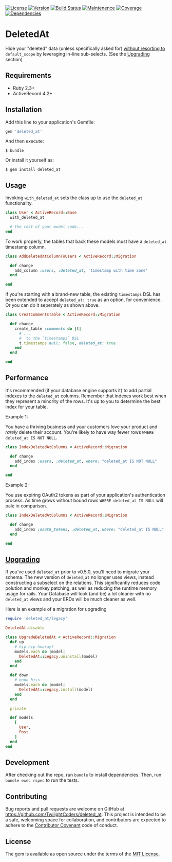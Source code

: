 [![License     ](https://img.shields.io/github/license/TwilightCoders/deleted_at.svg)]()
[![Version     ](https://img.shields.io/gem/v/deleted_at.svg)](https://rubygems.org/gems/deleted_at)
[![Build Status](https://travis-ci.org/TwilightCoders/deleted_at.svg)](https://travis-ci.org/TwilightCoders/deleted_at)
[![Maintenence ](https://api.codeclimate.com/v1/badges/762cdcd63990efa768b0/maintainability)](https://codeclimate.com/github/TwilightCoders/deleted_at/maintainability)
[![Coverage    ](https://codeclimate.com/github/TwilightCoders/deleted_at/badges/coverage.svg)](https://codeclimate.com/github/TwilightCoders/deleted_at/coverage)
[![Dependencies](https://img.shields.io/librariesio/github/twilightcoders/deleted_at.svg)](https://depfu.com/github/TwilightCoders/deleted_at)

# DeletedAt

Hide your "deleted" data (unless specifically asked for) [without resorting to](https://stackoverflow.com/a/25087337/1454158) `default_scope` by leveraging in-line sub-selects. (See the [Upgrading](#upgrading) section)

## Requirements

- Ruby 2.3+
- ActiveRecord 4.2+

## Installation

Add this line to your application's Gemfile:

```ruby
gem 'deleted_at'
```

And then execute:

    $ bundle

Or install it yourself as:

    $ gem install deleted_at

## Usage

Invoking `with_deleted_at` sets the class up to use the `deleted_at` functionality.

```ruby
class User < ActiveRecord::Base
  with_deleted_at

  # the rest of your model code...
end
```

To work properly, the tables that back these models must have a `deleted_at` timestamp column.

```ruby
class AddDeletedAtColumnToUsers < ActiveRecord::Migration

  def change
    add_column :users, :deleted_at, 'timestamp with time zone'
  end

end
```

If you're starting with a brand-new table, the existing `timestamps` DSL has been extended to accept `deleted_at: true` as an option, for convenience. Or you can do it seperately as shown above.

```ruby
class CreatCommentsTable < ActiveRecord::Migration

  def change
    create_table :comments do |t|
      # ...
      #  to the `timestamps` DSL
      t.timestamps null: false, deleted_at: true
    end
  end

end
```

## Performance

It's recommended (if your database engine supports it) to add partial indexes to the `deleted_at` columns. Remember that indexes work best when they represent a minority of the rows. It's up to you to determine the best index for your table.

Example 1:

You have a thriving business and your customers love your product and _rarely_ delete their account. You're likely to have way fewer rows `WHERE deleted_at IS NOT NULL`.

```ruby
class IndexDeletedAtColumns < ActiveRecord::Migration

  def change
    add_index :users, :deleted_at, where: "deleted_at IS NOT NULL"
  end

end
```

Example 2:

You use expiring OAuth2 tokens as part of your application's authentication process. As time grows without bound rows `WHERE deleted_at IS NULL` will pale in comparison.

```ruby
class IndexDeletedAtColumns < ActiveRecord::Migration

  def change
    add_index :oauth_tokens, :deleted_at, where: "deleted_at IS NULL"
  end

end
```


## [Upgrading](#upgrading)

If you've used `deleted_at` prior to v0.5.0, you'll need to migrate your schema. The new version of `deleted_at` no longer uses views, instead constructing a subselect on the relations. This significantly reduces code polution and monkey patching, as well as reducing the runtime memory usage for rails. Your Database will look (and be) a lot cleaner with no `deleted_at` views and your ERDs will be much cleaner as well.

Here is an example of a migration for upgrading
```ruby
require 'deleted_at/legacy'

DeletedAt.disable

class UpgradeDeletedAt < ActiveRecord::Migration
  def up
    # hip hip hooray!
    models.each do |model|
      DeletedAt::Legacy.uninstall(model)
    end
  end

  def down
    # booo hiss
    models.each do |model|
      DeletedAt::Legacy.install(model)
    end
  end

  private

  def models
    [
      User,
      Post
    ]
  end
end

```
## Development

After checking out the repo, run `bundle` to install dependencies. Then, run `bundle exec rspec` to run the tests.

## Contributing

Bug reports and pull requests are welcome on GitHub at https://github.com/TwilightCoders/deleted_at. This project is intended to be a safe, welcoming space for collaboration, and contributors are expected to adhere to the [Contributor Covenant](http://contributor-covenant.org) code of conduct.

## License

The gem is available as open source under the terms of the [MIT License](http://opensource.org/licenses/MIT).
